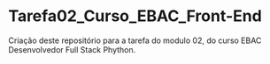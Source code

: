 # Tarefa02_Curso_EBAC_Front-End
 Criação deste repositório para a tarefa do modulo 02, do curso EBAC Desenvolvedor Full Stack Phython.
